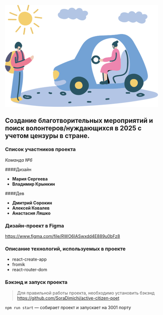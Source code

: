 ![picture](https://raw.githubusercontent.com/SoraDimichi/active-citizen-poet-2025-frontend/3d0eecad301038db6459b62f47cb1c109c6d8f89/src/images/main_picture.svg)

Создание благотворительных мероприятий и поиск волонтеров/нуждающихся в 2025 с учетом цензуры в стране.
---
### Список участников проекта
_Команда №6_

####Дизайн
* **Мария Сергеева**
* **Владимир Крынкин**

####Дев
* **Дмитрий Сорокин**
* **Алексей Ковалев**
* **Анастасия Ляшко**
### Дизайн-проект в Figma
https://www.figma.com/file/RWO6IASwxdd4E889u0bFz8
### Описание технологий, используемых в проекте
* react-create-app
* fromik
* react-router-dom
### Бэкэнд и запуск проекта

>Для правильной работы проекта, необходимо установить бэкэнд https://github.com/SoraDimichi/active-citizen-poet

`npm run start` — собирает проект и запускает на 3001 порту

